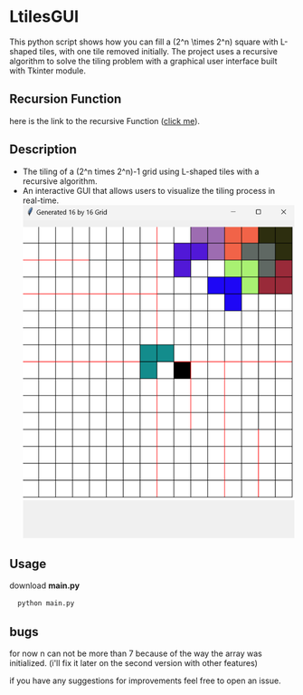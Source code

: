 # LtilesGUI

This python script shows how you can fill a \(2^n \times 2^n\) square with L-shaped tiles, with one tile removed initially. The project uses a recursive algorithm to solve the tiling problem with a graphical user interface built with Tkinter module.

## Recursion Function

here is the link to the recursive Function ([click me](https://www.geeksforgeeks.org/tiling-problem-using-divide-and-conquer-algorithm/)).

## Description

- The tiling of a \(2^n times 2^n\)-1 grid using L-shaped tiles with a recursive algorithm.
- An interactive GUI that allows users to visualize the tiling process in real-time.
  ![test](https://raw.githubusercontent.com/parsa222/LtilesGUI/main/show.png)


## Usage
download **main.py**
```bash
  python main.py
```




## bugs
for now n can not be more than 7 because of the way the array was initialized. (i'll fix it later on the second version with other features)

if you have any suggestions for improvements feel free to open an issue.





